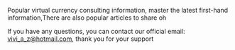 

Popular virtual currency consulting information, master the latest first-hand information,There are also popular articles to share oh

If you have any questions, you can contact our official email: vivi_a_z@hotmail.com, thank you for your support
